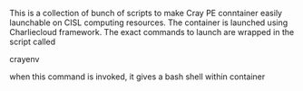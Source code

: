 This is a collection of bunch of scripts to make Cray PE conntainer easily
launchable on  CISL computing resources. The container is launched
using Charliecloud framework. The exact commands to launch are wrapped
in the script called

crayenv

when this command is invoked, it gives a bash shell within container

